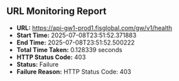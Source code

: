 ## URL Monitoring Report

- **URL:** https://api-gw1-prod1.fisglobal.com/gw/v1/health
- **Start Time:** 2025-07-08T23:51:52.371883
- **End Time:** 2025-07-08T23:51:52.500222
- **Total Time Taken:** 0.128339 seconds
- **HTTP Status Code:** 403
- **Status:** Failure
- **Failure Reason:** HTTP Status Code: 403
